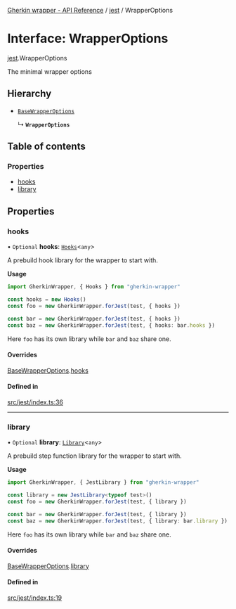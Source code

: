 [Gherkin wrapper - API Reference](../README.md) / [jest](../modules/jest.md) / WrapperOptions

# Interface: WrapperOptions

[jest](../modules/jest.md).WrapperOptions

The minimal wrapper options

## Hierarchy

- [`BaseWrapperOptions`](common.BaseWrapperOptions.md)

  ↳ **`WrapperOptions`**

## Table of contents

### Properties

- [hooks](jest.WrapperOptions.md#hooks)
- [library](jest.WrapperOptions.md#library)

## Properties

### hooks

• `Optional` **hooks**: [`Hooks`](../classes/common.Hooks.md)<`any`\>

A prebuild hook library for the wrapper to start with.

**Usage**
```ts
import GherkinWrapper, { Hooks } from "gherkin-wrapper"

const hooks = new Hooks()
const foo = new GherkinWrapper.forJest(test, { hooks })

const bar = new GherkinWrapper.forJest(test, { hooks })
const baz = new GherkinWrapper.forJest(test, { hooks: bar.hooks })
```
Here `foo` has its own library while `bar` and `baz` share one.

#### Overrides

[BaseWrapperOptions](common.BaseWrapperOptions.md).[hooks](common.BaseWrapperOptions.md#hooks)

#### Defined in

[src/jest/index.ts:36](https://github.com/Niitch/gherkin-wrapper/blob/1cd6560/src/jest/index.ts#L36)

___

### library

• `Optional` **library**: [`Library`](../classes/common.Library.md)<`any`\>

A prebuild step function library for the wrapper to start with.

**Usage**
```ts
import GherkinWrapper, { JestLibrary } from "gherkin-wrapper"

const library = new JestLibrary<typeof test>()
const foo = new GherkinWrapper.forJest(test, { library })

const bar = new GherkinWrapper.forJest(test, { library })
const baz = new GherkinWrapper.forJest(test, { library: bar.library })
```
Here `foo` has its own library while `bar` and `baz` share one.

#### Overrides

[BaseWrapperOptions](common.BaseWrapperOptions.md).[library](common.BaseWrapperOptions.md#library)

#### Defined in

[src/jest/index.ts:19](https://github.com/Niitch/gherkin-wrapper/blob/1cd6560/src/jest/index.ts#L19)
